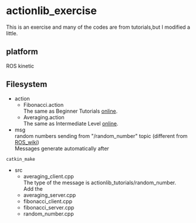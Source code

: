 # actionlib_exercise
This is an exercise and many of the codes are from tutorials,but I modified a little.
## platform
ROS kinetic
## Filesystem
* action
    * Fibonacci.action  
    The same as Beginner Tutorials [online](http://wiki.ros.org/actionlib_tutorials/Tutorials).
    * Averaging.action  
    The same as Intermediate Level [online](http://wiki.ros.org/actionlib_tutorials/Tutorials).
* msg  
random numbers sending from "/random_number" topic (different from [ROS_wiki](http://wiki.ros.org/actionlib_tutorials/Tutorials/RunningServerAndClientWithNodes))  
Messages generate automatically after  
```
catkin_make  
```  

* src
    * averaging_client.cpp  
    The type of the message is actionlib_tutorials/random_number.    
    Add the 
    * averaging_server.cpp
    * fibonacci_client.cpp
    * fibonacci_server.cpp
    * random_number.cpp

